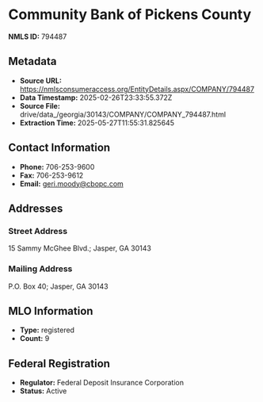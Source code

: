 # Community Bank of Pickens County

**NMLS ID:** 794487

## Metadata
- **Source URL:** https://nmlsconsumeraccess.org/EntityDetails.aspx/COMPANY/794487
- **Data Timestamp:** 2025-02-26T23:33:55.372Z
- **Source File:** drive/data_/georgia/30143/COMPANY/COMPANY_794487.html
- **Extraction Time:** 2025-05-27T11:55:31.825645

## Contact Information
- **Phone:** 706-253-9600
- **Fax:** 706-253-9612
- **Email:** geri.moody@cbopc.com

## Addresses
### Street Address
15 Sammy McGhee Blvd.; Jasper, GA 30143

### Mailing Address
P.O. Box 40; Jasper, GA 30143

## MLO Information
- **Type:** registered
- **Count:** 9

## Federal Registration
- **Regulator:** Federal Deposit Insurance Corporation
- **Status:** Active
